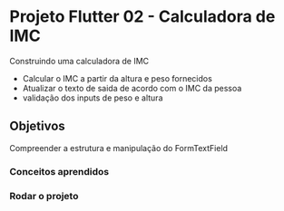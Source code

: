 # Projeto Flutter 02 - Calculadora de IMC

Construindo uma calculadora de IMC
- Calcular o IMC a partir da altura e peso fornecidos 
- Atualizar o texto de saida de acordo com o IMC da pessoa 
- validação dos inputs de peso e altura

## Objetivos
Compreender a estrutura e manipulação do FormTextField

### Conceitos aprendidos


### Rodar o projeto
<em></em>